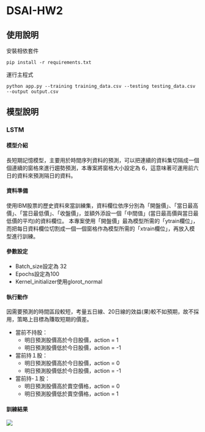 # DSAI-HW2

## 使用說明
安裝相依套件
```
pip install -r requirements.txt
```
運行主程式
```
python app.py --training training_data.csv --testing testing_data.csv --output output.csv
```

## 模型說明

### LSTM

#### 模型介紹
長短期記憶模型，主要用於時間序列資料的預測，可以把連續的資料集切隔成一個個連續的窗格來進行趨勢預測，本專案將窗格大小設定為 6，這意味著可運用前六日的資料來預測隔日的資料。

#### 資料準備
使用IBM股票的歷史資料來當訓練集，資料欄位依序分別為「開盤價」、「當日最高價」、「當日最低價」、「收盤價」，並額外添設一個「中間值」(當日最高價與當日最低價的平均)的資料欄位。
本專案使用「開盤價」最為模型所需的「ytrain欄位」，而把每日資料欄位切割成一個一個窗格作為模型所需的「xtrain欄位」，再放入模型進行訓練。

#### 參數設定
* Batch_size設定為 32
* Epochs設定為100
* Kernel_initializer使用glorot_normal

#### 執行動作
因需要預測的時間區段較短，考量五日線、20日線的效益(果)較不如預期，故不採用，策略上目標為賺取短期的價差。
* 當前不持股：
  * 明日預測股價高於今日股價，action = 1
  * 明日預測股價低於今日股價，action = -1
* 當前持１股：
  * 明日預測股價高於今日股價，action = 0
  * 明日預測股價低於今日股價，action = -1
* 當前持-１股：
  * 明日預測股價高於賣空價格，action = 0
  * 明日預測股價低於賣空價格，action = 1

#### 訓練結果
![](https://i.imgur.com/RswW2zt.png)

